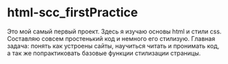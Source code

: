# html-scc_firstPractice
Это мой самый первый проект. Здесь я изучаю основы html и стили css. Составляю совсем простенький код и немного его стилизую. Главная задача: понять как устроены сайты, научиться читать и пронимать код, а так же попрактиковать базовые функции стилизации страницы.
